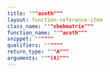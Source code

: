 ```yaml
---
title: """acoth"""
layout: function-reference-item
class_name: """chebmatrix"""
function_name: """acoth"""
snippet: """"""
qualifiers: """"""
return_type: """A"""
arguments: """(A)"""
---
```


